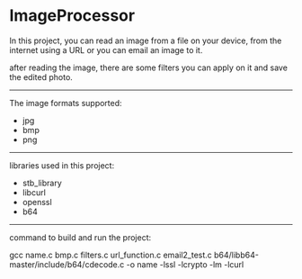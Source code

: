 # ImageProcessor

In this project, you can read an image from a file on your device, from the internet using a URL or you can email an image to it.

after reading the image, there are some filters you can apply on it and save the edited photo.

---

The image formats supported:

- jpg
- bmp
- png

---

libraries used in this project:

- stb_library
- libcurl
- openssl
- b64

---

command to build and run the project:

gcc name.c bmp.c filters.c url_function.c email2_test.c b64/libb64-master/include/b64/cdecode.c -o name -lssl -lcrypto -lm -lcurl
